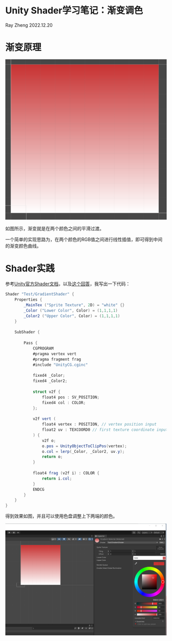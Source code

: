 # Unity Shader学习笔记：渐变调色

Ray Zheng  2022.12.20


# 渐变原理
![](https://raw.githubusercontent.com/zhengrc19/testshader2d/gradient/readme_imgs/gradient-example.png)

如图所示，渐变就是在两个颜色之间的平滑过渡。

一个简单的实现思路为，在两个颜色的RGB值之间进行线性插值，即可得到中间的渐变颜色曲线。


# Shader实践

参考[Unity官方Shader文档](https://docs.unity3d.com/Manual/SL-ShadingLanguage.html)，以及[这个回答](https://answers.unity.com/questions/913898/horizontally-gradient-on-image-ui-element.html)，我写出一下代码：

```csharp
Shader "Test/GradientShader" {
    Properties {
        _MainTex ("Sprite Texture", 2D) = "white" {}
        _Color ("Lower Color", Color) = (1,1,1,1)
        _Color2 ("Upper Color", Color) = (1,1,1,1)
    }

    SubShader {
    
        Pass {
            CGPROGRAM
            #pragma vertex vert  
            #pragma fragment frag
            #include "UnityCG.cginc"
    
            fixed4 _Color;
            fixed4 _Color2;
    
            struct v2f {
                float4 pos : SV_POSITION;
                fixed4 col : COLOR;
            };
    
            v2f vert (
                float4 vertex : POSITION, // vertex position input
                float2 uv : TEXCOORD0 // first texture coordinate input
            ) {
                v2f o;
                o.pos = UnityObjectToClipPos(vertex);
                o.col = lerp(_Color, _Color2, uv.y);
                return o;
            }
    
            float4 frag (v2f i) : COLOR {
                return i.col;
            }
            ENDCG
        }
    }
}
```

得到效果如图，并且可以使用色盘调整上下两端的颜色。

![](https://raw.githubusercontent.com/zhengrc19/testshader2d/gradient/readme_imgs/gradient-finished.png)